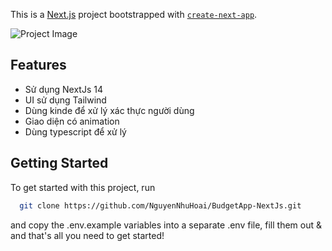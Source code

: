 This is a [Next.js](https://nextjs.org/) project bootstrapped with [`create-next-app`](https://github.com/vercel/next.js/tree/canary/packages/create-next-app).


![Project Image](https://github.com/joschan21/casecobra/blob/master/public/thumbnail.png)
## Features
- Sử dụng NextJs 14
- UI sử dụng Tailwind
- Dùng kinde để xử lý xác thực người dùng
- Giao diện có animation
- Dùng typescript để xử lý



## Getting Started

To get started with this project, run

```bash
  git clone https://github.com/NguyenNhuHoai/BudgetApp-NextJs.git
```

and copy the .env.example variables into a separate .env file, fill them out & and that's all you need to get started!
